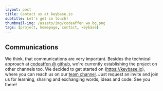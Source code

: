 ```yaml
---
layout: post
title: Contact us at keybase.io
subtitle: Let's get in touch!
thumbnail-img: /assets/img/codeaffen_wo_bg.png
tags: [project, homepage, contact, keybase]
---
```


## Communications

We think, that communications are very important. Besides the technical approach at [codeaffen @ github](https://github.com/codeaffen/codeaffen.org), we're currently establishing the project on other channels too. We decided to get started on (https://keybase.io), where you can reach us on our [team channel](https://keybase.io/team/codeaffen). Just request an invite and join us for learning, sharing and exchanging words, ideas and code. See you there!